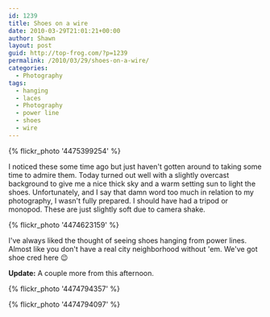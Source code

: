 ```yaml
---
id: 1239
title: Shoes on a wire
date: 2010-03-29T21:01:21+00:00
author: Shawn
layout: post
guid: http://top-frog.com/?p=1239
permalink: /2010/03/29/shoes-on-a-wire/
categories:
  - Photography
tags:
  - hanging
  - laces
  - Photography
  - power line
  - shoes
  - wire
---
```

{% flickr_photo '4475399254' %}

I noticed these some time ago but just haven't gotten around to taking some time to admire them. Today turned out well with a slightly overcast background to give me a nice thick sky and a warm setting sun to light the shoes. Unfortunately, and I say that damn word too much in relation to my photography, I wasn't fully prepared. I should have had a tripod or monopod. These are just slightly soft due to camera shake.

<!--more-->

{% flickr_photo '4474623159' %}

I've always liked the thought of seeing shoes hanging from power lines. Almost like you don't have a real city neighborhood without 'em. We've got shoe cred here 😉

**Update:** A couple more from this afternoon.

  {% flickr_photo '4474794357' %}

{% flickr_photo '4474794097' %}
